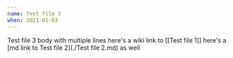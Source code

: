 ```yaml
---
name: Test file 3
when: 2021-01-03
---
```


Test file 3 body
with multiple lines
here's a wiki link to [[Test file 1]]
here's a [md link to Test file 2](./Test file 2.md) as well
